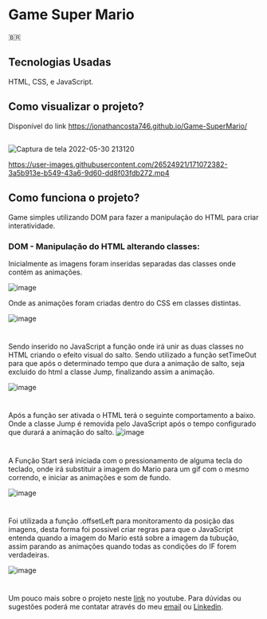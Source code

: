 # Game Super Mario

🇧🇷

## Tecnologias Usadas
HTML, CSS, e JavaScript.

## Como visualizar o projeto?
Disponível do link https://jonathancosta746.github.io/Game-SuperMario/


##


![Captura de tela 2022-05-30 213120](https://user-images.githubusercontent.com/26524921/171071258-e496dfb3-7057-41a8-9ecb-f32eecf8cbcc.png)


https://user-images.githubusercontent.com/26524921/171072382-3a5b913e-b549-43a6-9d60-dd8f03fdb272.mp4


## Como funciona o projeto?
Game simples utilizando DOM para fazer a manipulação do HTML para criar interatividade.

### DOM - Manipulação do HTML alterando classes:
Inicialmente as imagens foram inseridas separadas das classes onde contém as animações.

![image](https://user-images.githubusercontent.com/26524921/171273778-20c75c76-3070-4817-8026-48959ae9acdb.png)


Onde as animações foram criadas dentro do CSS em classes distintas.

![image](https://user-images.githubusercontent.com/26524921/171272666-9321b567-54f8-4085-b1e6-6535034fd511.png)

#

Sendo inserido no JavaScript a função onde irá unir as duas classes no HTML criando o efeito visual do salto. Sendo utilizado a função setTimeOut para que após o determinado tempo que dura a animação de salto, seja excluido do html a classe Jump, finalizando assim a animação.

![image](https://user-images.githubusercontent.com/26524921/171273041-5b767406-14e3-466c-9d99-9387b444f4dc.png)

#

Após a função ser ativada o HTML terá o seguinte comportamento a baixo. Onde a classe Jump é removida pelo JavaScript após o tempo configurado que durará a animação do salto.
![image](https://user-images.githubusercontent.com/26524921/171273246-d1fb0aa7-8122-42ae-b53b-27f4d1ea2423.png)

#

A Função Start será iniciada com o pressionamento de alguma tecla do teclado, onde irá substituir a imagem do Mario para um gif com o mesmo correndo, e iniciar as animações e som de fundo. 

![image](https://user-images.githubusercontent.com/26524921/171681920-e2802252-9263-4f2b-b2cb-14ce30adca9d.png)

#

Foi utilizada a função .offsetLeft para monitoramento da posição das imagens, desta forma foi possivel criar regras para que o JavaScript entenda quando a imagem do Mario está sobre a imagem da tubução, assim parando as animações quando todas as condições do IF forem verdadeiras.

![image](https://user-images.githubusercontent.com/26524921/171683017-702fac2f-000c-426e-92d1-2c7ae681d266.png)

#


Um pouco mais sobre o projeto neste [link](https://www.youtube.com/watch?v=4WDCv1O13AY) no youtube.
Para dúvidas ou sugestões poderá me contatar através do meu [email](mailto:jonathancosta746@gmail.com) ou [Linkedin](https://www.linkedin.com/in/jonathansantos-costa/).






